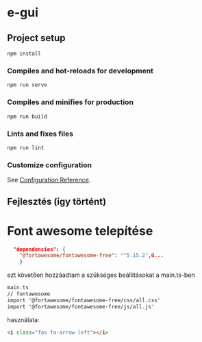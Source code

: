 # e-gui

## Project setup
```
npm install
```

### Compiles and hot-reloads for development
```
npm run serve
```

### Compiles and minifies for production
```
npm run build
```

### Lints and fixes files
```
npm run lint
```

### Customize configuration
See [Configuration Reference](https://cli.vuejs.org/config/).

## Fejlesztés (így történt)

# Font awesome telepítése
```json
  "dependencies": {
    "@fortawesome/fontawesome-free": "^5.15.2",ű...
    }
```
ezt követően hozzáadtam a szükséges beállításokat a main.ts-ben
```html
main.ts
// fontawesome
import '@fortawesome/fontawesome-free/css/all.css'
import '@fortawesome/fontawesome-free/js/all.js'
```
használata:
```html
<i class="fas fa-arrow-left"></i>
```
